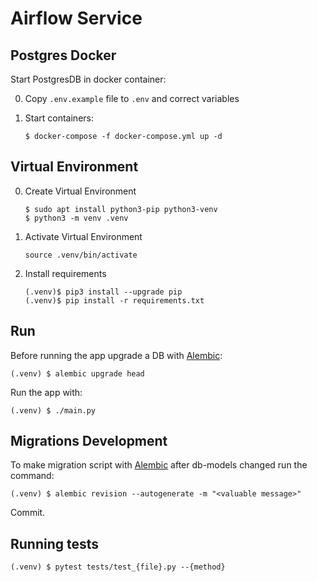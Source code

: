 # Airflow Service

## Postgres Docker
 
Start PostgresDB in docker container:

0. Copy `.env.example` file to `.env` and correct variables

1. Start containers:

    ```
    $ docker-compose -f docker-compose.yml up -d
    ```


## Virtual Environment

0. Create Virtual Environment

    ```
    $ sudo apt install python3-pip python3-venv
    $ python3 -m venv .venv
    ```

1. Activate Virtual Environment

    ```
    source .venv/bin/activate
    ```

2. Install requirements

    ```
    (.venv)$ pip3 install --upgrade pip
    (.venv)$ pip install -r requirements.txt
    ```

## Run

Before running the app upgrade a DB with [Alembic][alembic_run]:

```
(.venv) $ alembic upgrade head
```

Run the app with:

```
(.venv) $ ./main.py
```

[alembic_run]: https://alembic.sqlalchemy.org/en/latest/tutorial.html

## Migrations Development

To make migration script with [Alembic][alembic_autogen] after db-models
changed run the command:

```
(.venv) $ alembic revision --autogenerate -m "<valuable message>"
```

Commit.

[alembic_autogen]: https://alembic.sqlalchemy.org/en/latest/autogenerate.html

## Running tests

```
(.venv) $ pytest tests/test_{file}.py --{method}
```